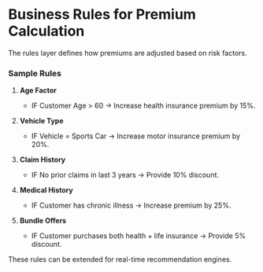# Business Rules for Premium Calculation

The rules layer defines how premiums are adjusted based on risk factors.

###  Sample Rules
1. **Age Factor**  
   - IF Customer Age > 60 → Increase health insurance premium by 15%.  

2. **Vehicle Type**  
   - IF Vehicle = Sports Car → Increase motor insurance premium by 20%.  

3. **Claim History**  
   - IF No prior claims in last 3 years → Provide 10% discount.  

4. **Medical History**  
   - IF Customer has chronic illness → Increase premium by 25%.  

5. **Bundle Offers**  
   - IF Customer purchases both health + life insurance → Provide 5% discount.

These rules can be extended for real-time recommendation engines.
